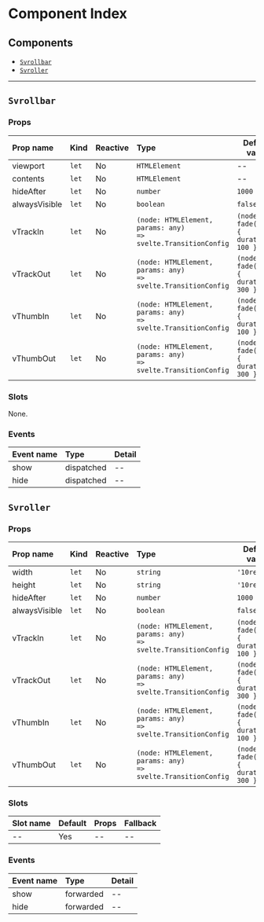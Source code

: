 # Component Index

## Components

- [`Svrollbar`](#svrollbar)
- [`Svroller`](#svroller)

---

## `Svrollbar`

### Props

| Prop name     | Kind             | Reactive | Type                                                                     | Default value                                        | Description |
| :------------ | :--------------- | :------- | :----------------------------------------------------------------------- | ---------------------------------------------------- | ----------- |
| viewport      | <code>let</code> | No       | <code>HTMLElement</code>                                                 | --                                                   | --          |
| contents      | <code>let</code> | No       | <code>HTMLElement</code>                                                 | --                                                   | --          |
| hideAfter     | <code>let</code> | No       | <code>number</code>                                                      | <code>1000</code>                                    | --          |
| alwaysVisible | <code>let</code> | No       | <code>boolean</code>                                                     | <code>false</code>                                   | --          |
| vTrackIn      | <code>let</code> | No       | <code>(node: HTMLElement, params: any) => svelte.TransitionConfig</code> | <code>(node) => fade(node, { duration: 100 })</code> | --          |
| vTrackOut     | <code>let</code> | No       | <code>(node: HTMLElement, params: any) => svelte.TransitionConfig</code> | <code>(node) => fade(node, { duration: 300 })</code> | --          |
| vThumbIn      | <code>let</code> | No       | <code>(node: HTMLElement, params: any) => svelte.TransitionConfig</code> | <code>(node) => fade(node, { duration: 100 })</code> | --          |
| vThumbOut     | <code>let</code> | No       | <code>(node: HTMLElement, params: any) => svelte.TransitionConfig</code> | <code>(node) => fade(node, { duration: 300 })</code> | --          |

### Slots

None.

### Events

| Event name | Type       | Detail |
| :--------- | :--------- | :----- |
| show       | dispatched | --     |
| hide       | dispatched | --     |

## `Svroller`

### Props

| Prop name     | Kind             | Reactive | Type                                                                     | Default value                                        | Description |
| :------------ | :--------------- | :------- | :----------------------------------------------------------------------- | ---------------------------------------------------- | ----------- |
| width         | <code>let</code> | No       | <code>string</code>                                                      | <code>'10rem'</code>                                 | --          |
| height        | <code>let</code> | No       | <code>string</code>                                                      | <code>'10rem'</code>                                 | --          |
| hideAfter     | <code>let</code> | No       | <code>number</code>                                                      | <code>1000</code>                                    | --          |
| alwaysVisible | <code>let</code> | No       | <code>boolean</code>                                                     | <code>false</code>                                   | --          |
| vTrackIn      | <code>let</code> | No       | <code>(node: HTMLElement, params: any) => svelte.TransitionConfig</code> | <code>(node) => fade(node, { duration: 100 })</code> | --          |
| vTrackOut     | <code>let</code> | No       | <code>(node: HTMLElement, params: any) => svelte.TransitionConfig</code> | <code>(node) => fade(node, { duration: 300 })</code> | --          |
| vThumbIn      | <code>let</code> | No       | <code>(node: HTMLElement, params: any) => svelte.TransitionConfig</code> | <code>(node) => fade(node, { duration: 100 })</code> | --          |
| vThumbOut     | <code>let</code> | No       | <code>(node: HTMLElement, params: any) => svelte.TransitionConfig</code> | <code>(node) => fade(node, { duration: 300 })</code> | --          |

### Slots

| Slot name | Default | Props | Fallback |
| :-------- | :------ | :---- | :------- |
| --        | Yes     | --    | --       |

### Events

| Event name | Type      | Detail |
| :--------- | :-------- | :----- |
| show       | forwarded | --     |
| hide       | forwarded | --     |
